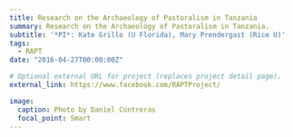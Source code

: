 ```yaml
---
title: Research on the Archaeology of Pastoralism in Tanzania
summary: Research on the Archaeology of Pastoralism in Tanzania.
subtitle: '*PI*: Kate Grillo (U Florida), Mary Prendergast (Rice U)'
tags:
  - RAPT
date: "2016-04-27T00:00:00Z"

# Optional external URL for project (replaces project detail page).
external_link: https://www.facebook.com/RAPTProject/

image:
  caption: Photo by Daniel Contreras
  focal_point: Smart
---
```

